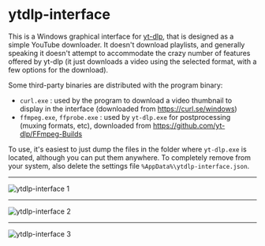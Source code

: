 # ytdlp-interface
This is a Windows graphical interface for [yt-dlp](https://github.com/yt-dlp/yt-dlp), that is designed as a simple YouTube downloader. It doesn't download playlists, and generally speaking it doesn't attempt to accommodate the crazy number of features offered by yt-dlp (it just downloads a video using the selected format, with a few options for the download).

Some third-party binaries are distributed with the program binary:
- `curl.exe` : used by the program to download a video thumbnail to display in the interface (downloaded from https://curl.se/windows)
- `ffmpeg.exe`, `ffprobe.exe` : used by `yt-dlp.exe` for postprocessing (muxing formats, etc), downloaded from https://github.com/yt-dlp/FFmpeg-Builds

To use, it's easiest to just dump the files in the folder where `yt-dlp.exe` is located, although you can put them anywhere. To completely remove from your system, also delete the settings file `%AppData%\ytdlp-interface.json`.

---

![ytdlp-interface 1](https://user-images.githubusercontent.com/20293505/144982043-7f2eff3f-856b-4426-b61d-df53decf070a.png)

---

![ytdlp-interface 2](https://user-images.githubusercontent.com/20293505/144982366-c942426e-95c4-4dfc-ac0e-d3edf64088fb.png)

---

![ytdlp-interface 3](https://user-images.githubusercontent.com/20293505/144983375-348c6569-7cbf-4516-b73f-f754cf954ea0.png)
